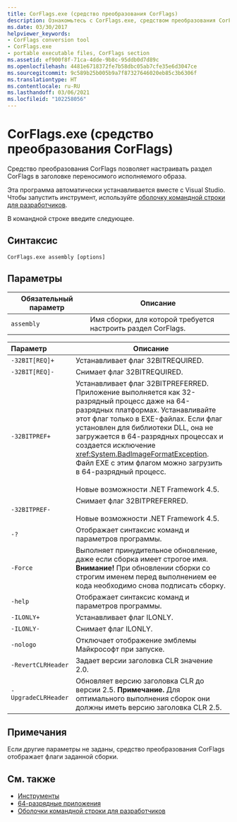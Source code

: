 ```yaml
---
title: CorFlags.exe (средство преобразования CorFlags)
description: Ознакомьтесь с CorFlags.exe, средством преобразования CorFlags. Это средство позволяет настраивать раздел CorFlags заголовка переносимого исполняемого образа.
ms.date: 03/30/2017
helpviewer_keywords:
- CorFlags conversion tool
- CorFlags.exe
- portable executable files, CorFlags section
ms.assetid: ef900f8f-71ca-4dde-9b8c-95ddb0d7d89c
ms.openlocfilehash: 4481e6718372fe7b58dbc05ab7cfe35e6d3047ce
ms.sourcegitcommit: 9c589b25b005b9a7f87327646020eb85c3b6306f
ms.translationtype: HT
ms.contentlocale: ru-RU
ms.lasthandoff: 03/06/2021
ms.locfileid: "102258056"
---
```

# <a name="corflagsexe-corflags-conversion-tool"></a>CorFlags.exe (средство преобразования CorFlags)

Средство преобразования CorFlags позволяет настраивать раздел CorFlags в заголовке переносимого исполняемого образа.  
  
 Эта программа автоматически устанавливается вместе с Visual Studio. Чтобы запустить инструмент, используйте [оболочку командной строки для разработчиков](/visualstudio/ide/reference/command-prompt-powershell).  
  
 В командной строке введите следующее.  
  
## <a name="syntax"></a>Синтаксис  
  
```console  
CorFlags.exe assembly [options]  
```  
  
## <a name="parameters"></a>Параметры  
  
|Обязательный параметр|Описание|  
|------------------------|-----------------|  
|`assembly`|Имя сборки, для которой требуется настроить раздел CorFlags.|  
  
|Параметр|Описание|  
|:------------|-----------------|  
|`-32BIT[REQ]+`|Устанавливает флаг 32BITREQUIRED.|  
|`-32BIT[REQ]-`|Снимает флаг 32BITREQUIRED.|  
|`-32BITPREF+`|Устанавливает флаг 32BITPREFERRED. Приложение выполняется как 32-разрядный процесс даже на 64-разрядных платформах. Устанавливайте этот флаг только в EXE-файлах. Если флаг установлен для библиотеки DLL, она не загружается в 64-разрядных процессах и создается исключение <xref:System.BadImageFormatException>. Файл EXE с этим флагом можно загрузить в 64-разрядный процесс.<br /><br /> Новые возможности .NET Framework 4.5.|  
|`-32BITPREF-`|Снимает флаг 32BITPREFERRED.<br /><br /> Новые возможности .NET Framework 4.5.|  
|`-?`|Отображает синтаксис команд и параметров программы.|  
|`-Force`|Выполняет принудительное обновление, даже если сборка имеет строгое имя. **Внимание!**  При обновлении сборки со строгим именем перед выполнением ее кода необходимо снова подписать сборку.|  
|`-help`|Отображает синтаксис команд и параметров программы.|  
|`-ILONLY+`|Устанавливает флаг ILONLY.|  
|`-ILONLY-`|Снимает флаг ILONLY.|  
|`-nologo`|Отключает отображение эмблемы Майкрософт при запуске.|  
|`-RevertCLRHeader`|Задает версии заголовка CLR значение 2.0.|  
|`-UpgradeCLRHeader`|Обновляет версию заголовка CLR до версии 2.5. **Примечание.**  Для оптимального выполнения сборок они должны иметь версию заголовка CLR 2.5.|  
  
## <a name="remarks"></a>Примечания  

 Если другие параметры не заданы, средство преобразования CorFlags отображает флаги заданной сборки.  
  
## <a name="see-also"></a>См. также

- [Инструменты](index.md)
- [64-разрядные приложения](../64-bit-apps.md)
- [Оболочки командной строки для разработчиков](/visualstudio/ide/reference/command-prompt-powershell)
